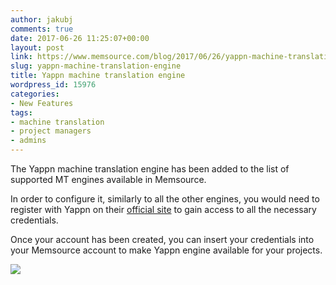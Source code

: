 ```yaml
---
author: jakubj
comments: true
date: 2017-06-26 11:25:07+00:00
layout: post
link: https://www.memsource.com/blog/2017/06/26/yappn-machine-translation-engine/
slug: yappn-machine-translation-engine
title: Yappn machine translation engine
wordpress_id: 15976
categories:
- New Features
tags:
- machine translation
- project managers
- admins
---
```


The Yappn machine translation engine has been added to the list of supported MT engines available in Memsource.

In order to configure it, similarly to all the other engines, you would need to register with Yappn on their [official site](https://yappn.com) to gain access to all the necessary credentials.

Once your account has been created, you can insert your credentials into your Memsource account to make Yappn engine available for your projects.

[![](http://www.memsource.com/wp-content/uploads/2017/06/Yappn-300x164.png)](http://www.memsource.com/wp-content/uploads/2017/06/Yappn.png)
